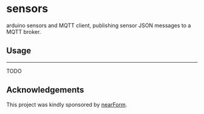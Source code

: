 # sensors

arduino sensors and MQTT client, publishing sensor JSON messages to a MQTT broker.

## Usage
-----------
TODO

Acknowledgements
----------------

This project was kindly sponsored by [nearForm](http://nearform.com).
